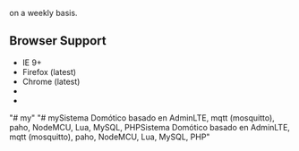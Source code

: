 on a weekly basis.

Browser Support
---------------
- IE 9+
- Firefox (latest)
- Chrome (latest)
- 
- 
"# my" 
"# mySistema Domótico basado en AdminLTE, mqtt (mosquitto), paho, NodeMCU, Lua, MySQL, PHPSistema Domótico basado en AdminLTE, mqtt (mosquitto), paho, NodeMCU, Lua, MySQL, PHP" 
